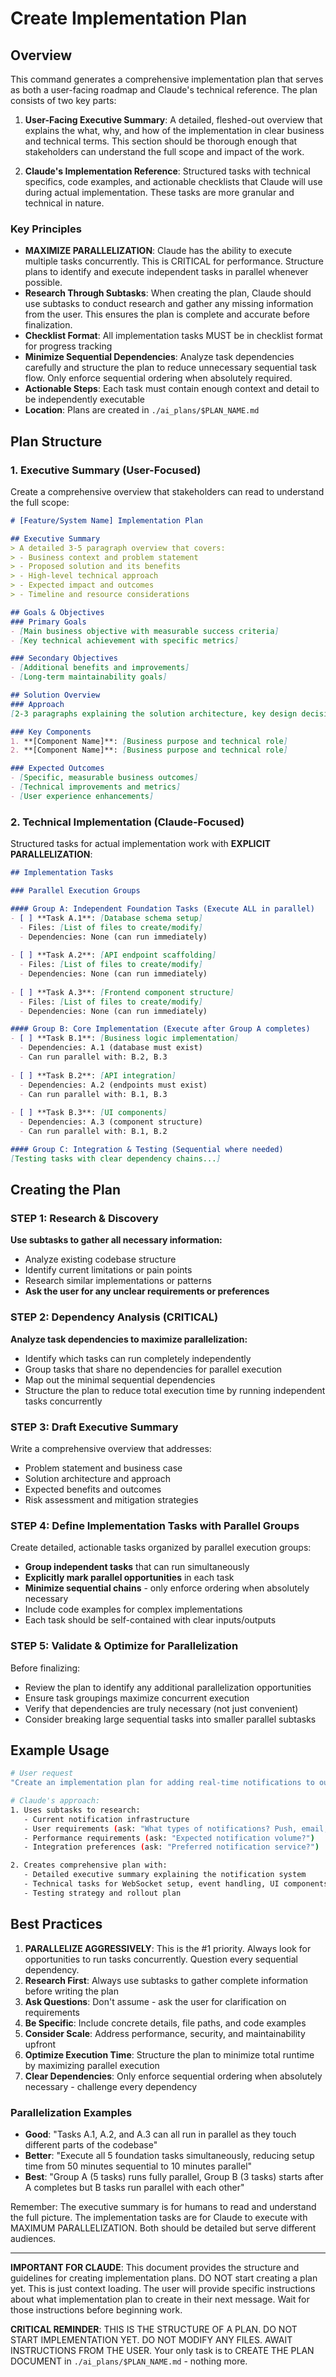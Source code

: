 # Create Implementation Plan

## Overview
This command generates a comprehensive implementation plan that serves as both a user-facing roadmap and Claude's technical reference. The plan consists of two key parts:

1. **User-Facing Executive Summary**: A detailed, fleshed-out overview that explains the what, why, and how of the implementation in clear business and technical terms. This section should be thorough enough that stakeholders can understand the full scope and impact of the work.

2. **Claude's Implementation Reference**: Structured tasks with technical specifics, code examples, and actionable checklists that Claude will use during actual implementation. These tasks are more granular and technical in nature.

### Key Principles
- **MAXIMIZE PARALLELIZATION**: Claude has the ability to execute multiple tasks concurrently. This is CRITICAL for performance. Structure plans to identify and execute independent tasks in parallel whenever possible.
- **Research Through Subtasks**: When creating the plan, Claude should use subtasks to conduct research and gather any missing information from the user. This ensures the plan is complete and accurate before finalization.
- **Checklist Format**: All implementation tasks MUST be in checklist format for progress tracking
- **Minimize Sequential Dependencies**: Analyze task dependencies carefully and structure the plan to reduce unnecessary sequential task flow. Only enforce sequential ordering when absolutely required.
- **Actionable Steps**: Each task must contain enough context and detail to be independently executable
- **Location**: Plans are created in `./ai_plans/$PLAN_NAME.md`

## Plan Structure

### 1. Executive Summary (User-Focused)
Create a comprehensive overview that stakeholders can read to understand the full scope:

```markdown
# [Feature/System Name] Implementation Plan

## Executive Summary
> A detailed 3-5 paragraph overview that covers:
> - Business context and problem statement
> - Proposed solution and its benefits
> - High-level technical approach
> - Expected impact and outcomes
> - Timeline and resource considerations

## Goals & Objectives
### Primary Goals
- [Main business objective with measurable success criteria]
- [Key technical achievement with specific metrics]

### Secondary Objectives
- [Additional benefits and improvements]
- [Long-term maintainability goals]

## Solution Overview
### Approach
[2-3 paragraphs explaining the solution architecture, key design decisions, and rationale]

### Key Components
1. **[Component Name]**: [Business purpose and technical role]
2. **[Component Name]**: [Business purpose and technical role]

### Expected Outcomes
- [Specific, measurable business outcomes]
- [Technical improvements and metrics]
- [User experience enhancements]
```

### 2. Technical Implementation (Claude-Focused)
Structured tasks for actual implementation work with **EXPLICIT PARALLELIZATION**:

```markdown
## Implementation Tasks

### Parallel Execution Groups

#### Group A: Independent Foundation Tasks (Execute ALL in parallel)
- [ ] **Task A.1**: [Database schema setup]
  - Files: [List of files to create/modify]
  - Dependencies: None (can run immediately)
  
- [ ] **Task A.2**: [API endpoint scaffolding]
  - Files: [List of files to create/modify]
  - Dependencies: None (can run immediately)
  
- [ ] **Task A.3**: [Frontend component structure]
  - Files: [List of files to create/modify]
  - Dependencies: None (can run immediately)

#### Group B: Core Implementation (Execute after Group A completes)
- [ ] **Task B.1**: [Business logic implementation]
  - Dependencies: A.1 (database must exist)
  - Can run parallel with: B.2, B.3
  
- [ ] **Task B.2**: [API integration]
  - Dependencies: A.2 (endpoints must exist)
  - Can run parallel with: B.1, B.3
  
- [ ] **Task B.3**: [UI components]
  - Dependencies: A.3 (component structure)
  - Can run parallel with: B.1, B.2

#### Group C: Integration & Testing (Sequential where needed)
[Testing tasks with clear dependency chains...]
```

## Creating the Plan

### STEP 1: Research & Discovery
**Use subtasks to gather all necessary information:**
- Analyze existing codebase structure
- Identify current limitations or pain points
- Research similar implementations or patterns
- **Ask the user for any unclear requirements or preferences**

### STEP 2: Dependency Analysis (CRITICAL)
**Analyze task dependencies to maximize parallelization:**
- Identify which tasks can run completely independently
- Group tasks that share no dependencies for parallel execution
- Map out the minimal sequential dependencies
- Structure the plan to reduce total execution time by running independent tasks concurrently

### STEP 3: Draft Executive Summary
Write a comprehensive overview that addresses:
- Problem statement and business case
- Solution architecture and approach
- Expected benefits and outcomes
- Risk assessment and mitigation strategies

### STEP 4: Define Implementation Tasks with Parallel Groups
Create detailed, actionable tasks organized by parallel execution groups:
- **Group independent tasks** that can run simultaneously
- **Explicitly mark parallel opportunities** in each task
- **Minimize sequential chains** - only enforce ordering when absolutely necessary
- Include code examples for complex implementations
- Each task should be self-contained with clear inputs/outputs

### STEP 5: Validate & Optimize for Parallelization
Before finalizing:
- Review the plan to identify any additional parallelization opportunities
- Ensure task groupings maximize concurrent execution
- Verify that dependencies are truly necessary (not just convenient)
- Consider breaking large sequential tasks into smaller parallel subtasks

## Example Usage

```bash
# User request
"Create an implementation plan for adding real-time notifications to our app"

# Claude's approach:
1. Uses subtasks to research:
   - Current notification infrastructure
   - User requirements (ask: "What types of notifications? Push, email, in-app?")
   - Performance requirements (ask: "Expected notification volume?")
   - Integration preferences (ask: "Preferred notification service?")

2. Creates comprehensive plan with:
   - Detailed executive summary explaining the notification system
   - Technical tasks for WebSocket setup, event handling, UI components
   - Testing strategy and rollout plan
```

## Best Practices

1. **PARALLELIZE AGGRESSIVELY**: This is the #1 priority. Always look for opportunities to run tasks concurrently. Question every sequential dependency.
2. **Research First**: Always use subtasks to gather complete information before writing the plan
3. **Ask Questions**: Don't assume - ask the user for clarification on requirements
4. **Be Specific**: Include concrete details, file paths, and code examples
5. **Consider Scale**: Address performance, security, and maintainability upfront
6. **Optimize Execution Time**: Structure the plan to minimize total runtime by maximizing parallel execution
7. **Clear Dependencies**: Only enforce sequential ordering when absolutely necessary - challenge every dependency

### Parallelization Examples
- **Good**: "Tasks A.1, A.2, and A.3 can all run in parallel as they touch different parts of the codebase"
- **Better**: "Execute all 5 foundation tasks simultaneously, reducing setup time from 50 minutes sequential to 10 minutes parallel"
- **Best**: "Group A (5 tasks) runs fully parallel, Group B (3 tasks) starts after A completes but B tasks run parallel with each other"

Remember: The executive summary is for humans to read and understand the full picture. The implementation tasks are for Claude to execute with MAXIMUM PARALLELIZATION. Both should be detailed but serve different audiences.

---

**IMPORTANT FOR CLAUDE**: This document provides the structure and guidelines for creating implementation plans. DO NOT start creating a plan yet. This is just context loading. The user will provide specific instructions about what implementation plan to create in their next message. Wait for those instructions before beginning work.

**CRITICAL REMINDER**: THIS IS THE STRUCTURE OF A PLAN. DO NOT START IMPLEMENTATION YET. DO NOT MODIFY ANY FILES. AWAIT INSTRUCTIONS FROM THE USER. Your only task is to CREATE THE PLAN DOCUMENT in `./ai_plans/$PLAN_NAME.md` - nothing more.